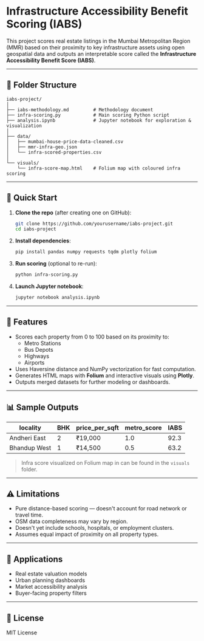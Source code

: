 # Infrastructure Accessibility Benefit Scoring (IABS)

This project scores real estate listings in the Mumbai Metropolitan Region (MMR) based on their proximity to key infrastructure assets using open geospatial data and outputs an interpretable score called the **Infrastructure Accessibility Benefit Score (IABS)**.

---

## 🔧 Folder Structure

```
iabs-project/
│
├── iabs-methodology.md         # Methodology document
├── infra-scoring.py            # Main scoring Python script
├── analysis.ipynb              # Jupyter notebook for exploration & visualization
│
├── data/
│   ├── mumbai-house-price-data-cleaned.csv
│   ├── mmr-infra-geo.json
│   └── infra-scored-properties.csv
│
└── visuals/
    └── infra-score-map.html    # Folium map with coloured infra scoring
```

---

## 🚀 Quick Start

1. **Clone the repo** (after creating one on GitHub):
   ```bash
   git clone https://github.com/yourusername/iabs-project.git
   cd iabs-project
   ```

2. **Install dependencies**:
   ```bash
   pip install pandas numpy requests tqdm plotly folium
   ```

3. **Run scoring** (optional to re-run):
   ```bash
   python infra-scoring.py
   ```

4. **Launch Jupyter notebook**:
   ```bash
   jupyter notebook analysis.ipynb
   ```

---

## 📍 Features

- Scores each property from 0 to 100 based on its proximity to:
  - Metro Stations
  - Bus Depots
  - Highways
  - Airports
- Uses Haversine distance and NumPy vectorization for fast computation.
- Generates HTML maps with **Folium** and interactive visuals using **Plotly**.
- Outputs merged datasets for further modeling or dashboards.

---

## 📊 Sample Outputs

| locality     | BHK | price_per_sqft | metro_score | IABS |
|--------------|-----|----------------|-------------|------|
| Andheri East | 2   | ₹19,000        | 1.0         | 92.3 |
| Bhandup West | 1   | ₹14,500        | 0.5         | 63.2 |

> Infra score visualized on Folium map in can be found in the `visuals` folder.

---

## ⚠️ Limitations

- Pure distance-based scoring — doesn't account for road network or travel time.
- OSM data completeness may vary by region.
- Doesn't yet include schools, hospitals, or employment clusters.
- Assumes equal impact of proximity on all property types.

---

## 📌 Applications

- Real estate valuation models
- Urban planning dashboards
- Market accessibility analysis
- Buyer-facing property filters

---

## 📃 License

MIT License